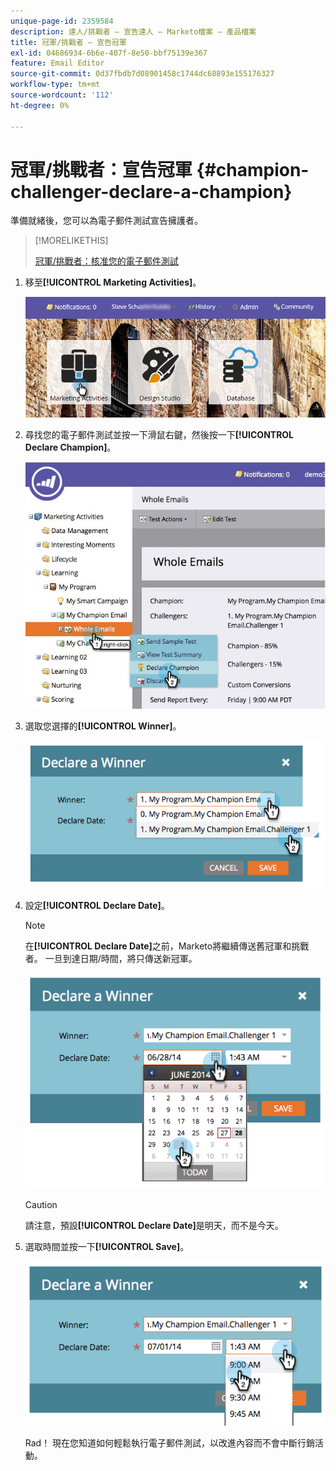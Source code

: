 ```yaml
---
unique-page-id: 2359584
description: 達人/挑戰者 — 宣告達人 — Marketo檔案 — 產品檔案
title: 冠軍/挑戰者 — 宣告冠軍
exl-id: 04686934-6b6e-407f-8e50-bbf75139e367
feature: Email Editor
source-git-commit: 0d37fbdb7d08901458c1744dc68893e155176327
workflow-type: tm+mt
source-wordcount: '112'
ht-degree: 0%

---
```


# 冠軍/挑戰者：宣告冠軍 {#champion-challenger-declare-a-champion}

準備就緒後，您可以為電子郵件測試宣告擁護者。

>[!MORELIKETHIS]
>
>[冠軍/挑戰者：核准您的電子郵件測試](/help/marketo/product-docs/email-marketing/general/functions-in-the-editor/email-tests-champion-challenger/champion-challenger-approve-your-email-test.md)

1. 移至&#x200B;**[!UICONTROL Marketing Activities]**。

   ![](assets/login-marketing-activities-2.png)

1. 尋找您的電子郵件測試並按一下滑鼠右鍵，然後按一下&#x200B;**[!UICONTROL Declare Champion]**。

   ![](assets/champion4.jpg)

1. 選取您選擇的&#x200B;**[!UICONTROL Winner]**。

   ![](assets/image2014-9-15-13-3a33-3a33.png)

1. 設定&#x200B;**[!UICONTROL Declare Date]**。

   >[!NOTE]
   >
   >在&#x200B;**[!UICONTROL Declare Date]**&#x200B;之前，Marketo將繼續傳送舊冠軍和挑戰者。 一旦到達日期/時間，將只傳送新冠軍。

   ![](assets/image2014-9-15-13-3a33-3a47.png)

   >[!CAUTION]
   >
   >請注意，預設&#x200B;**[!UICONTROL Declare Date]**&#x200B;是明天，而不是今天。

1. 選取時間並按一下&#x200B;**[!UICONTROL Save]**。

   ![](assets/image2014-9-15-13-3a33-3a56.png)

   Rad！ 現在您知道如何輕鬆執行電子郵件測試，以改進內容而不會中斷行銷活動。
